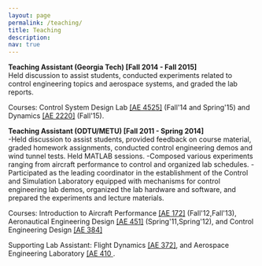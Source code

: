 ```yaml
---
layout: page
permalink: /teaching/
title: Teaching
description: 
nav: true
---
```


**Teaching Assistant (Georgia Tech) [Fall 2014 - Fall 2015]** <br/>
 Held discussion to assist students, conducted experiments related to control engineering topics and aerospace systems, and graded the lab reports. 
 
Courses: Control System Design Lab <a href="https://sankar.gatech.edu/UG.Courses/AE4525.pdf">[AE 4525]</a> (Fall'14 and Spring'15) and Dynamics <a href="https://ae.gatech.edu/sites/default/files/images/syll-ae2220.pdf">[AE 2220]</a> (Fall'15).  

**Teaching Assistant (ODTU/METU) [Fall 2011 - Spring 2014]** <br/>
 -Held discussion to assist students, provided feedback on course material, graded homework assignments, conducted control engineering demos and wind tunnel tests. Held MATLAB sessions. 
 -Composed various experiments ranging from aircraft performance to control and organized lab schedules. 
 -Participated as the leading coordinator in the establishment of the Control and Simulation Laboratory equipped with mechanisms for control engineering lab demos, organized the lab hardware and software, and prepared the experiments and lecture materials. 

Courses: Introduction to Aircraft Performance <a href="http://ae.metu.edu.tr/~ae172/17/AE172Spring2017SyllabusKutay.pdf">[AE 172]</a> (Fall'12,Fall'13), Aeronautical Engineering Design <a href="http://www.ae.metu.edu.tr/under/courses/ae451.html" >[AE 451]</a> (Spring'11,Spring'12), and Control Engineering Design <a href="http://www.ae.metu.edu.tr/under/courses/ae384.html">[AE 384]</a>

Supporting Lab Assistant: Flight Dynamics <a href="https://ocw.metu.edu.tr/pluginfile.php/24002/mod_resource/content/1/Syll_2017.pdf">[AE 372]</a>, and Aerospace Engineering Laboratory <a href="https://catalog.metu.edu.tr/course.php?prog=572&course_code=5720410">[AE 410 </a>.  

 
<!---
**Funding Proposal Experience** <br/>
 -_ARPA-E_: DIFFERENTIATE (Design Intelligence Fostering Formidable Energy Reduction and Enabling Novel Totally Impactful Advanced Technology Enhancements) Program.

 
 -Conference Session Co-Chair, _AIAA Aviation Forum_, 2020. <br/>
 -President, _Turkish Student Organization at Georgia Institute of Technology_, 2018-2021, Atlanta, GA. <br/>
 -Organization Team, UAM Expo, _Georgia Institute of Technology_, 2019, Atlanta, GA. <br/>
 -Culture Chair, _Turkish Student Organization at Georgia Institute of Technology_, 2017-2018, Atlanta, GA. 

 
  
  \item \textbf{
\end{itemize}


Materials for courses you taught. Replace this text with your description.

For now, this page is assumed to be a static description of your courses. You can convert it to a collection similar to `_projects/` so that you can have a dedicated page for each course.

Organize your courses by years, topics, or universities, however you like!--->
